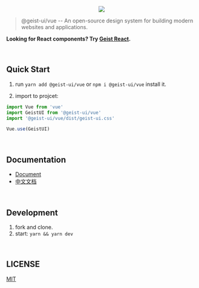 <p align="center" height="370">
<img align="center" src="https://user-images.githubusercontent.com/11304944/91128466-dfc96c00-e6da-11ea-8b03-a96e6b98667d.png">
</p>

> @geist-ui/vue -- An open-source design system for building modern websites and applications.

**Looking for React components? Try [Geist React](https://github.com/geist-org/react).**

<br/>

## Quick Start

1. run `yarn add @geist-ui/vue` or `npm i @geist-ui/vue` install it.

2. import to projcet:

```js
import Vue from 'vue'
import GeistUI from '@geist-ui/vue'
import '@geist-ui/vue/dist/geist-ui.css'

Vue.use(GeistUI)
```

<br/>

## Documentation

- [Document](https://vue.geist-ui.dev/)
- [中文文档](https://vue.geist-ui.dev/zh-cn)

<br/>

## Development

1. fork and clone.
2. start: `yarn && yarn dev`

<br/>

## LICENSE

[MIT](LICENSE)
